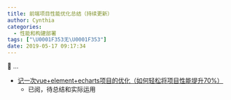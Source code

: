 ```yaml
---
title: 前端项目性能优化总结（持续更新）
author: Cynthia
categories:
  - 性能和构建部署
tags: ["\U0001F353无\U0001F353"]
date: 2019-05-17 09:17:34
---
```


🐰
...
<!--more-->

- [记一次vue+element+echarts项目的优化（如何轻松将项目性能提升70%）](https://juejin.im/post/5b0033c9518825056508075f?utm_medium=fe&utm_source=weixinqun)
  - 已阅，待总结和实际运用

